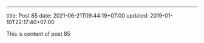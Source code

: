 ---
title: Post 85
date: 2021-06-21T09:44:19+07:00
updated: 2019-01-10T22:17:40+07:00

This is content of post 85